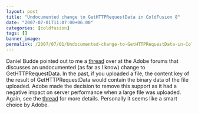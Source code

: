 ```yaml
---
layout: post
title: "Undocumented change to GetHTTPRequestData in ColdFusion 8"
date: "2007-07-01T11:07:00+06:00"
categories: [coldfusion]
tags: []
banner_image: 
permalink: /2007/07/01/Undocumented-change-to-GetHTTPRequestData-in-ColdFusion-8
---
```


Daniel Budde pointed out to me a <a href="http://www.adobe.com/cfusion/webforums/forum/messageview.cfm?catid=648&threadid=1280872">thread</a>  over at the Adobe forums that discusses an undocumented (as far as I know) change to GetHTTPRequestData. In the past, if you uploaded a file, the content key of the result of GetHTTPRequestData would contain the binary data of the file uploaded. Adobe made the decision to remove this support as it had a negative impact on server performance when a large file was uploaded. Again, see the <a href="http://www.adobe.com/cfusion/webforums/forum/messageview.cfm?catid=648&threadid=1280872">thread</a> for more details. Personally it seems like a smart choice by Adobe.